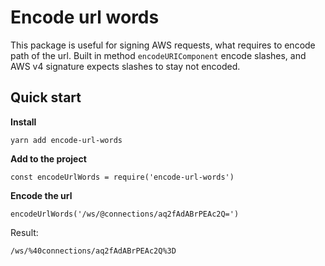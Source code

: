 # Encode url words
This package is useful for signing AWS requests, what requires to encode path of the url.
Built in method `encodeURIComponent` encode slashes, and AWS v4 signature expects slashes to stay not encoded.

## Quick start
**Install**
```
yarn add encode-url-words
```

**Add to the project**
```
const encodeUrlWords = require('encode-url-words')
```

**Encode the url**
```
encodeUrlWords('/ws/@connections/aq2fAdABrPEAc2Q=')
```
Result:
```
/ws/%40connections/aq2fAdABrPEAc2Q%3D
```